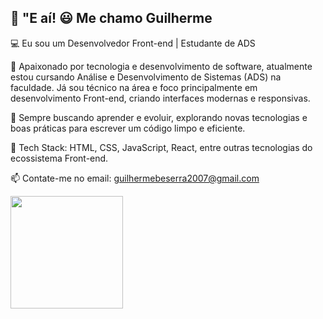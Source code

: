 ## 🚀 "E aí! 😃 Me chamo Guilherme

💻 Eu sou um Desenvolvedor Front-end | Estudante de ADS

🚀 Apaixonado por tecnologia e desenvolvimento de software, atualmente estou cursando Análise e Desenvolvimento de Sistemas (ADS) na faculdade. Já sou técnico na área e foco principalmente em desenvolvimento Front-end, criando interfaces modernas e responsivas.

📌 Sempre buscando aprender e evoluir, explorando novas tecnologias e boas práticas para escrever um código limpo e eficiente.

🔗 Tech Stack: HTML, CSS, JavaScript, React, entre outras tecnologias do ecossistema Front-end.

📫 Contate-me no email: guilhermebeserra2007@gmail.com
<div>
  <a href="https://github.com/GuilhermeBeserra">
  <ing height-180em" src="https://github-readee-stats.vercel.app/api/username-rafaballerini&show_icons-true&theme-draculabinclude_all_commits-true&count_private-true"> 
  <img height="180em" src="https://github-readee-stats.vercel.app/api/top-langs/7username-rafaballeriniälayout-compactälangs count-16&theme-dracula"/>
</div>
